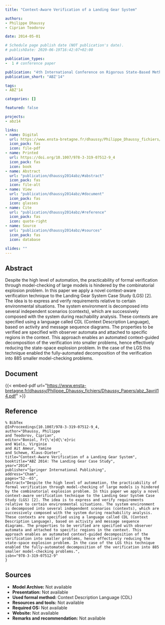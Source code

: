 ```yaml
---
title: "Context-Aware Verification of a Landing Gear System"

authors:
- Philippe Dhaussy
- Ciprian Teodorov

date: 2014-05-01

# Schedule page publish date (NOT publication's date).
# publishDate: 2020-06-19T16:42:07+02:00

publication_types:
-  1 # conference paper

publication: "4th International Conference on Rigorous State-Based Methods (ABZ'14)"
publication_short: "ABZ'14"

tags:
- ABZ'14

categories: []

featured: false

projects:
- abz14

links:
- name: Digital
  url: https://www.ensta-bretagne.fr/dhaussy/Philippe_Dhaussy_fichiers/Dhaussy_Papers/abz_3avril14.pdf
  icon_pack: fas
  icon: file-pdf
- name: Printed
  url: https://doi.org/10.1007/978-3-319-07512-9_4
  icon_pack: fas
  icon: book
- name: Abstract
  url: "publication/dhaussy2014abz/#abstract"
  icon_pack: fas
  icon: file-alt
- name: View
  url: "publication/dhaussy2014abz/#document"
  icon_pack: fas
  icon: glasses
- name: Cite
  url: "publication/dhaussy2014abz/#reference"
  icon_pack: fas
  icon: quote-right
- name: Source
  url: "publication/dhaussy2014abz/#sources"
  icon_pack: fas
  icon: database

slides: ""
---
```


## Abstract

Despite the high level of automation, the practicability of formal verification through model-checking of large models is hindered by the combinatorial explosion problem. In this paper we apply a novel context-aware verification technique to the Landing Gear System Case Study (LGS) [2]. The idea is to express and verify requirements relative to certain environmental situations. The system environment is decomposed into several independent scenarios (contexts), which are successively composed with the system during reachability analysis. These contexts are specified using a language called CDL (Context Description Language), based on activity and message sequence diagrams. The properties to be verified are specified with observer automata and attached to specific regions in the context. This approach enables an automated context-guided decomposition of the verification into smaller problems, hence effectively reducing the state-space explosion problem. In the case of the LGS this technique enabled the fully-automated decomposition of the verification into 885 smaller model-checking problems.

## Document

{{< embed-pdf url="https://www.ensta-bretagne.fr/dhaussy/Philippe_Dhaussy_fichiers/Dhaussy_Papers/abz_3avril14.pdf" >}}

## Reference

~~~
% BibTex
@InProceedings{10.1007/978-3-319-07512-9_4,
author="Dhaussy, Philippe
and Teodorov, Ciprian",
editor="Boniol, Fr{\'e}d{\'e}ric
and Wiels, Virginie
and Ait Ameur, Yamine
and Schewe, Klaus-Dieter",
title="Context-Aware Verification of a Landing Gear System",
booktitle="ABZ 2014: The Landing Gear Case Study",
year="2014",
publisher="Springer International Publishing",
address="Cham",
pages="52--65",
abstract="Despite the high level of automation, the practicability of formal verification through model-checking of large models is hindered by the combinatorial explosion problem. In this paper we apply a novel context-aware verification technique to the Landing Gear System Case Study (LGS) [2]. The idea is to express and verify requirements relative to certain environmental situations. The system environment is decomposed into several independent scenarios (contexts), which are successively composed with the system during reachability analysis. These contexts are specified using a language called CDL (Context Description Language), based on activity and message sequence diagrams. The properties to be verified are specified with observer automata and attached to specific regions in the context. This approach enables an automated context-guided decomposition of the verification into smaller problems, hence effectively reducing the state-space explosion problem. In the case of the LGS this technique enabled the fully-automated decomposition of the verification into 885 smaller model-checking problems.",
isbn="978-3-319-07512-9"
}
~~~

## Sources

- **Model Archive:**
  Not available
- **Presentation:**
  Not available
- **Used formal method:**
  Context Description Language (CDL)
- **Resources and tools:**
  Not available
- **Required OS:**
  Not available
- **Website:**
  Not available
- **Remarks and recommendation:**
  Not available
